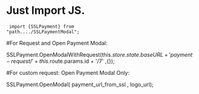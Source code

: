 # Just Import JS.

<code> import {SSLPayment} from "path..../SSLPaymentModal";</code>


#For Request and Open Payment Modal:

SSLPayment.OpenModalWithRequest(this.$store.state.baseURL + 'payment-request/'+ this.$route.params.id + '/7' ,{});


#For custom request:  Open Payment Modal Only:

SSLPayment.OpenModal( payment_url_from_ssl , logo_url);
